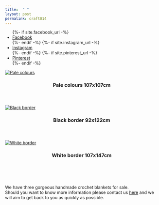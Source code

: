 ```yaml
---
title:  " "
layout: post
permalink: craft014
---
```


<ul class="icons">
		{%- if site.facebook_url -%}
		<li><a href="{{- site.facebook_url -}}" target="_blank" class="icon-b fa-facebook-f"><span class="label">Facebook</span></a></li>
		{%- endif -%}
		{%- if site.instagram_url -%}
		<li><a href="{{- site.instagram_url -}}" target="_blank" class="icon-b fa-instagram"><span class="label">Instagram</span></a></li>
		{%- endif -%}
		{%- if site.pinterest_url -%}
		<li><a href="{{- site.pinterest_url -}}" target="_blank" class="icon-b fa-pinterest"><span class="label">Pinterest</span></a></li>
		{%- endif -%}
	  </ul>


<!-- Table -->

  <div class="row">
    <div class="4u 12u$(mobile)">
      <div class="item">
        <a href="https://www.etsy.com/uk/QuirkypigStore/listing/711571044/crochet-blanket-in-subtle-browns-creams?utm_source=Copy&utm_medium=ListingManager&utm_campaign=Share&utm_term=so.lmsm&share_time=1564581480834" class="image fit" target="_blank"><img src="{{ 'assets/images/craft014/craft014.jpg' | relative_url }}" alt="Pale colours" /></a>
        <header>
          <h3>Pale colours 107x107cm</h3>
        </header>
      </div>
      <div class="item">
        <a href="https://www.etsy.com/uk/QuirkypigStore/listing/711571044/crochet-blanket-in-subtle-browns-creams?utm_source=Copy&utm_medium=ListingManager&utm_campaign=Share&utm_term=so.lmsm&share_time=1564581480834" class="image fit" target="_blank"><img src="{{ 'assets/images/craft016/craft016.JPG' | relative_url }}" alt="Black border" /></a>
        <header>
          <h3>Black border 92x122cm</h3>
        </header>
      </div>
      <div class="item">
        <a href="https://www.etsy.com/uk/QuirkypigStore/listing/711571044/crochet-blanket-in-subtle-browns-creams?utm_source=Copy&utm_medium=ListingManager&utm_campaign=Share&utm_term=so.lmsm&share_time=1564581480834" class="image fit" target="_blank"><img src="{{ 'assets/images/craft015/craft015.JPG' | relative_url }}" alt="White border" /></a>
        <header>
          <h3>White border 107x147cm</h3>
        </header>
      </div>
    </div>
  </div>


<br>
<p>We have three gorgeous handmade crochet blankets for sale.<br>Should you want to know more information please contact us <a href= "contact" target="_blank">here</a> and we will aim to get back to you as quickly as possible.<br><br>

